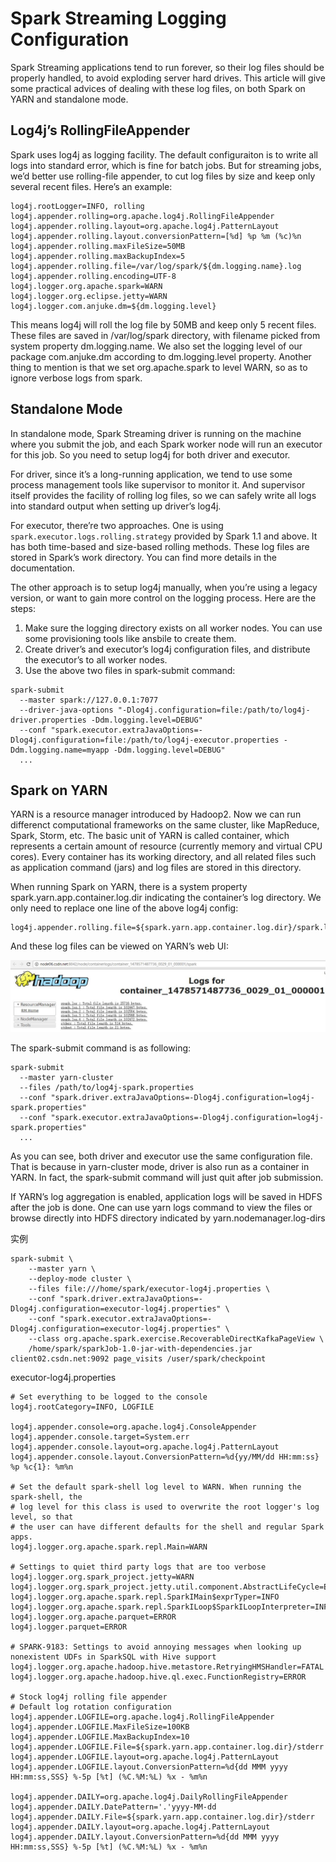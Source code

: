 # Spark Streaming Logging Configuration
Spark Streaming applications tend to run forever, so their log files should be properly handled, to avoid exploding server hard drives. This article will give some practical advices of dealing with these log files, on both Spark on YARN and standalone mode.

## Log4j’s RollingFileAppender

Spark uses log4j as logging facility. The default configuraiton is to write all logs into standard error, which is fine for batch jobs. But for streaming jobs, we’d better use rolling-file appender, to cut log files by size and keep only several recent files. Here’s an example:
```
log4j.rootLogger=INFO, rolling
log4j.appender.rolling=org.apache.log4j.RollingFileAppender
log4j.appender.rolling.layout=org.apache.log4j.PatternLayout
log4j.appender.rolling.layout.conversionPattern=[%d] %p %m (%c)%n
log4j.appender.rolling.maxFileSize=50MB
log4j.appender.rolling.maxBackupIndex=5
log4j.appender.rolling.file=/var/log/spark/${dm.logging.name}.log
log4j.appender.rolling.encoding=UTF-8
log4j.logger.org.apache.spark=WARN
log4j.logger.org.eclipse.jetty=WARN
log4j.logger.com.anjuke.dm=${dm.logging.level}
```
This means log4j will roll the log file by 50MB and keep only 5 recent files. These files are saved in /var/log/spark directory, with filename picked from system property dm.logging.name. We also set the logging level of our package com.anjuke.dm according to dm.logging.level property. Another thing to mention is that we set org.apache.spark to level WARN, so as to ignore verbose logs from spark.

## Standalone Mode

In standalone mode, Spark Streaming driver is running on the machine where you submit the job, and each Spark worker node will run an executor for this job. So you need to setup log4j for both driver and executor.

For driver, since it’s a long-running application, we tend to use some process management tools like supervisor to monitor it. And supervisor itself provides the facility of rolling log files, so we can safely write all logs into standard output when setting up driver’s log4j.

For executor, there’re two approaches. One is using `spark.executor.logs.rolling.strategy` provided by Spark 1.1 and above. It has both time-based and size-based rolling methods. These log files are stored in Spark’s work directory. You can find more details in the documentation.

The other approach is to setup log4j manually, when you’re using a legacy version, or want to gain more control on the logging process. Here are the steps:
1. Make sure the logging directory exists on all worker nodes. You can use some provisioning tools like ansbile to create them.
2. Create driver’s and executor’s log4j configuration files, and distribute the executor’s to all worker nodes.
3. Use the above two files in spark-submit command:
```
spark-submit
  --master spark://127.0.0.1:7077
  --driver-java-options "-Dlog4j.configuration=file:/path/to/log4j-driver.properties -Ddm.logging.level=DEBUG"
  --conf "spark.executor.extraJavaOptions=-Dlog4j.configuration=file:/path/to/log4j-executor.properties -Ddm.logging.name=myapp -Ddm.logging.level=DEBUG"
  ...
```

## Spark on YARN

YARN is a resource manager introduced by Hadoop2. Now we can run differenct computational frameworks on the same cluster, like MapReduce, Spark, Storm, etc. The basic unit of YARN is called container, which represents a certain amount of resource (currently memory and virtual CPU cores). Every container has its working directory, and all related files such as application command (jars) and log files are stored in this directory.

When running Spark on YARN, there is a system property spark.yarn.app.container.log.dir indicating the container’s log directory. We only need to replace one line of the above log4j config:
```
log4j.appender.rolling.file=${spark.yarn.app.container.log.dir}/spark.log
```
And these log files can be viewed on YARN’s web UI:

![](images/containerlogs.JPG)

The spark-submit command is as following:
```
spark-submit
  --master yarn-cluster
  --files /path/to/log4j-spark.properties
  --conf "spark.driver.extraJavaOptions=-Dlog4j.configuration=log4j-spark.properties"
  --conf "spark.executor.extraJavaOptions=-Dlog4j.configuration=log4j-spark.properties"
  ...
```
As you can see, both driver and executor use the same configuration file. That is because in yarn-cluster mode, driver is also run as a container in YARN. In fact, the spark-submit command will just quit after job submission.

If YARN’s log aggregation is enabled, application logs will be saved in HDFS after the job is done. One can use yarn logs command to view the files or browse directly into HDFS directory indicated by yarn.nodemanager.log-dirs


实例

```
spark-submit \
	--master yarn \
	--deploy-mode cluster \
	--files file:///home/spark/executor-log4j.properties \
	--conf "spark.driver.extraJavaOptions=-Dlog4j.configuration=executor-log4j.properties" \
	--conf "spark.executor.extraJavaOptions=-Dlog4j.configuration=executor-log4j.properties" \
	--class org.apache.spark.exercise.RecoverableDirectKafkaPageView \
	/home/spark/sparkJob-1.0-jar-with-dependencies.jar client02.csdn.net:9092 page_visits /user/spark/checkpoint
```

executor-log4j.properties
```
# Set everything to be logged to the console
log4j.rootCategory=INFO, LOGFILE

log4j.appender.console=org.apache.log4j.ConsoleAppender
log4j.appender.console.target=System.err
log4j.appender.console.layout=org.apache.log4j.PatternLayout
log4j.appender.console.layout.ConversionPattern=%d{yy/MM/dd HH:mm:ss} %p %c{1}: %m%n

# Set the default spark-shell log level to WARN. When running the spark-shell, the
# log level for this class is used to overwrite the root logger's log level, so that
# the user can have different defaults for the shell and regular Spark apps.
log4j.logger.org.apache.spark.repl.Main=WARN

# Settings to quiet third party logs that are too verbose
log4j.logger.org.spark_project.jetty=WARN
log4j.logger.org.spark_project.jetty.util.component.AbstractLifeCycle=ERROR
log4j.logger.org.apache.spark.repl.SparkIMain$exprTyper=INFO
log4j.logger.org.apache.spark.repl.SparkILoop$SparkILoopInterpreter=INFO
log4j.logger.org.apache.parquet=ERROR
log4j.logger.parquet=ERROR

# SPARK-9183: Settings to avoid annoying messages when looking up nonexistent UDFs in SparkSQL with Hive support
log4j.logger.org.apache.hadoop.hive.metastore.RetryingHMSHandler=FATAL
log4j.logger.org.apache.hadoop.hive.ql.exec.FunctionRegistry=ERROR

# Stock log4j rolling file appender
# Default log rotation configuration
log4j.appender.LOGFILE=org.apache.log4j.RollingFileAppender
log4j.appender.LOGFILE.MaxFileSize=100KB
log4j.appender.LOGFILE.MaxBackupIndex=10
log4j.appender.LOGFILE.File=${spark.yarn.app.container.log.dir}/stderr
log4j.appender.LOGFILE.layout=org.apache.log4j.PatternLayout
log4j.appender.LOGFILE.layout.ConversionPattern=%d{dd MMM yyyy HH:mm:ss,SSS} %-5p [%t] (%C.%M:%L) %x - %m%n

log4j.appender.DAILY=org.apache.log4j.DailyRollingFileAppender
log4j.appender.DAILY.DatePattern='.'yyyy-MM-dd
log4j.appender.DAILY.File=${spark.yarn.app.container.log.dir}/stderr
log4j.appender.DAILY.layout=org.apache.log4j.PatternLayout
log4j.appender.DAILY.layout.ConversionPattern=%d{dd MMM yyyy HH:mm:ss,SSS} %-5p [%t] (%C.%M:%L) %x - %m%n
```
